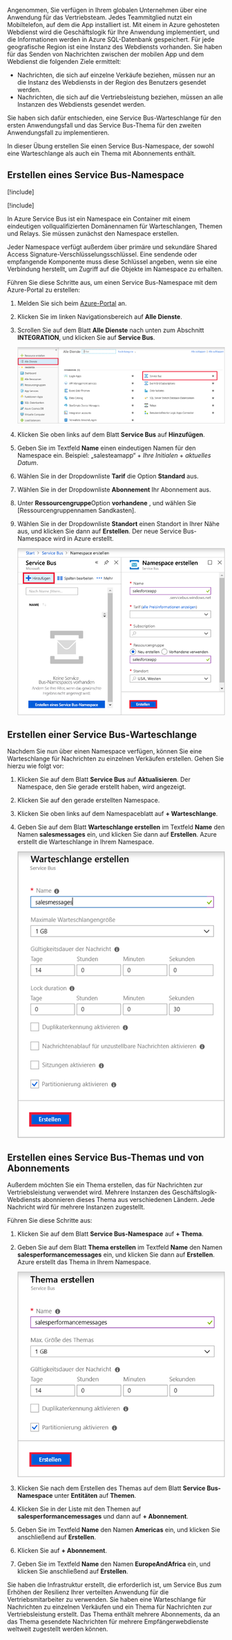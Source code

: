 Angenommen, Sie verfügen in Ihrem globalen Unternehmen über eine Anwendung für das Vertriebsteam. Jedes Teammitglied nutzt ein Mobiltelefon, auf dem die App installiert ist. Mit einem in Azure gehosteten Webdienst wird die Geschäftslogik für Ihre Anwendung implementiert, und die Informationen werden in Azure SQL-Datenbank gespeichert. Für jede geografische Region ist eine Instanz des Webdiensts vorhanden. Sie haben für das Senden von Nachrichten zwischen der mobilen App und dem Webdienst die folgenden Ziele ermittelt:

- Nachrichten, die sich auf einzelne Verkäufe beziehen, müssen nur an die Instanz des Webdiensts in der Region des Benutzers gesendet werden.
- Nachrichten, die sich auf die Vertriebsleistung beziehen, müssen an alle Instanzen des Webdiensts gesendet werden.

Sie haben sich dafür entschieden, eine Service Bus-Warteschlange für den ersten Anwendungsfall und das Service Bus-Thema für den zweiten Anwendungsfall zu implementieren.

In dieser Übung erstellen Sie einen Service Bus-Namespace, der sowohl eine Warteschlange als auch ein Thema mit Abonnements enthält.

## <a name="create-a-service-bus-namespace"></a>Erstellen eines Service Bus-Namespace

[!include[](../../../includes/azure-sandbox-activate.md)]

[!include[](../../../includes/azure-sandbox-regions-first-mention-note.md)]

In Azure Service Bus ist ein Namespace ein Container mit einem eindeutigen vollqualifizierten Domänennamen für Warteschlangen, Themen und Relays. Sie müssen zunächst den Namespace erstellen.

Jeder Namespace verfügt außerdem über primäre und sekundäre Shared Access Signature-Verschlüsselungsschlüssel. Eine sendende oder empfangende Komponente muss diese Schlüssel angeben, wenn sie eine Verbindung herstellt, um Zugriff auf die Objekte im Namespace zu erhalten.

Führen Sie diese Schritte aus, um einen Service Bus-Namespace mit dem Azure-Portal zu erstellen:

1. Melden Sie sich beim [Azure-Portal](https://portal.azure.com/?azure-portal=true) an.

1. Klicken Sie im linken Navigationsbereich auf **Alle Dienste**.

1. Scrollen Sie auf dem Blatt **Alle Dienste** nach unten zum Abschnitt **INTEGRATION**, und klicken Sie auf **Service Bus**.

    ![Erstellen eines Service Bus-Namespace](../media/3-create-namespace-1.png)

1. Klicken Sie oben links auf dem Blatt **Service Bus** auf **Hinzufügen**.

1. Geben Sie im Textfeld **Name** einen eindeutigen Namen für den Namespace ein. Beispiel: „salesteamapp“ + *Ihre Initialen* + *aktuelles Datum*.

1. Wählen Sie in der Dropdownliste **Tarif** die Option **Standard** aus.

1. Wählen Sie in der Dropdownliste **Abonnement** Ihr Abonnement aus.

1. Unter **Ressourcengruppe**Option **vorhandene** , und wählen Sie <rgn>[Ressourcengruppennamen Sandkasten]</rgn>.

1. Wählen Sie in der Dropdownliste **Standort** einen Standort in Ihrer Nähe aus, und klicken Sie dann auf **Erstellen**. Der neue Service Bus-Namespace wird in Azure erstellt.

    ![Erstellen eines Service Bus-Namespace](../media/3-create-namespace-2.png)

## <a name="create-a-service-bus-queue"></a>Erstellen einer Service Bus-Warteschlange

Nachdem Sie nun über einen Namespace verfügen, können Sie eine Warteschlange für Nachrichten zu einzelnen Verkäufen erstellen. Gehen Sie hierzu wie folgt vor:

1. Klicken Sie auf dem Blatt **Service Bus** auf **Aktualisieren**. Der Namespace, den Sie gerade erstellt haben, wird angezeigt.

1. Klicken Sie auf den gerade erstellten Namespace.

1. Klicken Sie oben links auf dem Namespaceblatt auf **+ Warteschlange**.

1. Geben Sie auf dem Blatt **Warteschlange erstellen** im Textfeld **Name** den Namen **salesmessages** ein, und klicken Sie dann auf **Erstellen**. Azure erstellt die Warteschlange in Ihrem Namespace.

    ![Erstellen einer Warteschlange](../media/3-create-queue.png)

## <a name="create-a-service-bus-topic-and-subscriptions"></a>Erstellen eines Service Bus-Themas und von Abonnements

Außerdem möchten Sie ein Thema erstellen, das für Nachrichten zur Vertriebsleistung verwendet wird. Mehrere Instanzen des Geschäftslogik-Webdiensts abonnieren dieses Thema aus verschiedenen Ländern. Jede Nachricht wird für mehrere Instanzen zugestellt.

Führen Sie diese Schritte aus:

1. Klicken Sie auf dem Blatt **Service Bus-Namespace** auf **+ Thema**.

1. Geben Sie auf dem Blatt **Thema erstellen** im Textfeld **Name** den Namen **salesperformancemessages** ein, und klicken Sie dann auf **Erstellen**. Azure erstellt das Thema in Ihrem Namespace.

    ![Erstellen eines Themas](../media/3-create-topic.png)

1. Klicken Sie nach dem Erstellen des Themas auf dem Blatt **Service Bus-Namespace** unter **Entitäten** auf **Themen**.

1. Klicken Sie in der Liste mit den Themen auf **salesperformancemessages** und dann auf **+ Abonnement**.

1. Geben Sie im Textfeld **Name** den Namen **Americas** ein, und klicken Sie anschließend auf **Erstellen**.

1. Klicken Sie auf **+ Abonnement**.

1. Geben Sie im Textfeld **Name** den Namen **EuropeAndAfrica** ein, und klicken Sie anschließend auf **Erstellen**.

Sie haben die Infrastruktur erstellt, die erforderlich ist, um Service Bus zum Erhöhen der Resilienz Ihrer verteilten Anwendung für die Vertriebsmitarbeiter zu verwenden. Sie haben eine Warteschlange für Nachrichten zu einzelnen Verkäufen und ein Thema für Nachrichten zur Vertriebsleistung erstellt. Das Thema enthält mehrere Abonnements, da an das Thema gesendete Nachrichten für mehrere Empfängerwebdienste weltweit zugestellt werden können.
